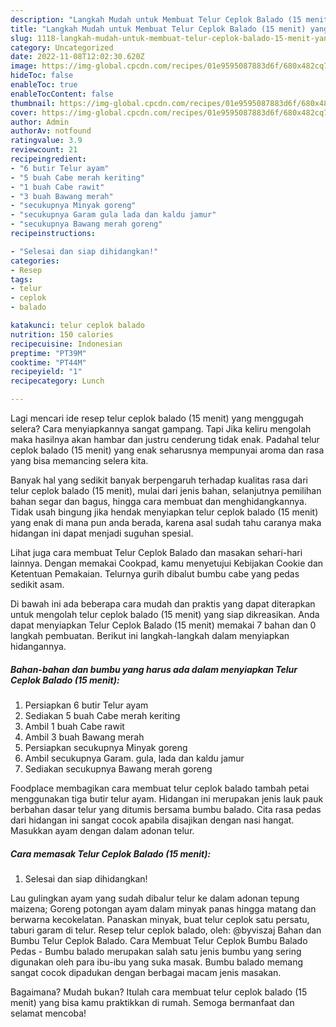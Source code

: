 ```yaml
---
description: "Langkah Mudah untuk Membuat Telur Ceplok Balado (15 menit) yang Menggugah Selera"
title: "Langkah Mudah untuk Membuat Telur Ceplok Balado (15 menit) yang Menggugah Selera"
slug: 1118-langkah-mudah-untuk-membuat-telur-ceplok-balado-15-menit-yang-menggugah-selera
category: Uncategorized
date: 2022-11-08T12:02:30.620Z
image: https://img-global.cpcdn.com/recipes/01e9595087883d6f/680x482cq70/telur-ceplok-balado-15-menit-foto-resep-utama.jpg
hideToc: false
enableToc: true
enableTocContent: false
thumbnail: https://img-global.cpcdn.com/recipes/01e9595087883d6f/680x482cq70/telur-ceplok-balado-15-menit-foto-resep-utama.jpg
cover: https://img-global.cpcdn.com/recipes/01e9595087883d6f/680x482cq70/telur-ceplok-balado-15-menit-foto-resep-utama.jpg
author: Admin
authorAv: notfound
ratingvalue: 3.9
reviewcount: 21
recipeingredient:
- "6 butir Telur ayam"
- "5 buah Cabe merah keriting"
- "1 buah Cabe rawit"
- "3 buah Bawang merah"
- "secukupnya Minyak goreng"
- "secukupnya Garam gula lada dan kaldu jamur"
- "secukupnya Bawang merah goreng"
recipeinstructions:

- "Selesai dan siap dihidangkan!"
categories:
- Resep
tags:
- telur
- ceplok
- balado

katakunci: telur ceplok balado 
nutrition: 150 calories
recipecuisine: Indonesian
preptime: "PT39M"
cooktime: "PT44M"
recipeyield: "1"
recipecategory: Lunch

---
```



Lagi mencari ide resep telur ceplok balado (15 menit) yang menggugah selera? Cara menyiapkannya sangat gampang. Tapi Jika keliru mengolah maka hasilnya akan hambar dan justru cenderung tidak enak. Padahal telur ceplok balado (15 menit) yang enak seharusnya mempunyai aroma dan rasa yang bisa memancing selera kita.


Banyak hal yang sedikit banyak berpengaruh terhadap kualitas rasa dari telur ceplok balado (15 menit), mulai dari jenis bahan, selanjutnya pemilihan bahan segar dan bagus, hingga cara membuat dan menghidangkannya. Tidak usah bingung jika hendak menyiapkan telur ceplok balado (15 menit) yang enak di mana pun anda berada, karena asal sudah tahu caranya maka hidangan ini dapat menjadi suguhan spesial.

Lihat juga cara membuat Telur Ceplok Balado dan masakan sehari-hari lainnya. Dengan memakai Cookpad, kamu menyetujui Kebijakan Cookie dan Ketentuan Pemakaian. Telurnya gurih dibalut bumbu cabe yang pedas sedikit asam.


Di bawah ini ada beberapa cara mudah dan praktis yang dapat diterapkan untuk mengolah telur ceplok balado (15 menit) yang siap dikreasikan. Anda dapat menyiapkan Telur Ceplok Balado (15 menit) memakai 7 bahan dan 0 langkah pembuatan. Berikut ini langkah-langkah dalam menyiapkan hidangannya.

<!--inarticleads1-->

##### Bahan-bahan dan bumbu yang harus ada dalam menyiapkan Telur Ceplok Balado (15 menit):

1. Persiapkan 6 butir Telur ayam
1. Sediakan 5 buah Cabe merah keriting
1. Ambil 1 buah Cabe rawit
1. Ambil 3 buah Bawang merah
1. Persiapkan secukupnya Minyak goreng
1. Ambil secukupnya Garam. gula, lada dan kaldu jamur
1. Sediakan secukupnya Bawang merah goreng


Foodplace membagikan cara membuat telur ceplok balado tambah petai menggunakan tiga butir telur ayam. Hidangan ini merupakan jenis lauk pauk berbahan dasar telur yang ditumis bersama bumbu balado. Cita rasa pedas dari hidangan ini sangat cocok apabila disajikan dengan nasi hangat. Masukkan ayam dengan dalam adonan telur. 

<!--inarticleads2-->

##### Cara memasak Telur Ceplok Balado (15 menit):


1. Selesai dan siap dihidangkan!

Lau gulingkan ayam yang sudah dibalur telur ke dalam adonan tepung maizena; Goreng potongan ayam dalam minyak panas hingga matang dan berwarna kecokelatan. Panaskan minyak, buat telur ceplok satu persatu, taburi garam di telur. Resep telur ceplok balado, oleh: @byviszaj Bahan dan Bumbu Telur Ceplok Balado. Cara Membuat Telur Ceplok Bumbu Balado Pedas - Bumbu balado merupakan salah satu jenis bumbu yang sering digunakan oleh para ibu-ibu yang suka masak. Bumbu balado memang sangat cocok dipadukan dengan berbagai macam jenis masakan. 

Bagaimana? Mudah bukan? Itulah cara membuat telur ceplok balado (15 menit) yang bisa kamu praktikkan di rumah. Semoga bermanfaat dan selamat mencoba!
